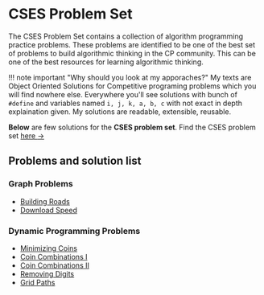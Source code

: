 # CSES Problem Set
The CSES Problem Set contains a collection of algorithm programming practice problems. These problems are identified to be one of the best set of problems to build algorithmic thinking in the CP community. This can be one of the best resources for learning algorithmic thinking. 

!!! note important "Why should you look at my apporaches?"
    My texts are Object Oriented Solutions for Competitive programing problems which you will find nowhere else. Everywhere you'll see solutions with bunch of `#define` and variables named `i, j, k, a, b, c` with not exact in depth explaination given. My solutions are readable, extensible, reusable.

**Below** are few solutions for the **CSES problem set**. Find the CSES problem set [here $\to$](https://cses.fi/problemset/)

## **Problems and solution list**

### **Graph Problems**
- [Building Roads]()
- [Download Speed](/graph/problems/#download-speed)


### **Dynamic Programming Problems**
- [Minimizing Coins](/dp/problems/#minimizing-coins)
- [Coin Combinations I](/dp/problems/#coin-combinations-i)
- [Coin Combinations II](/dp/problems/#coin-combinations-ii)
- [Removing Digits](/dp/problems/#removing-digits)
- [Grid Paths](/dp/problems/#grid-paths)